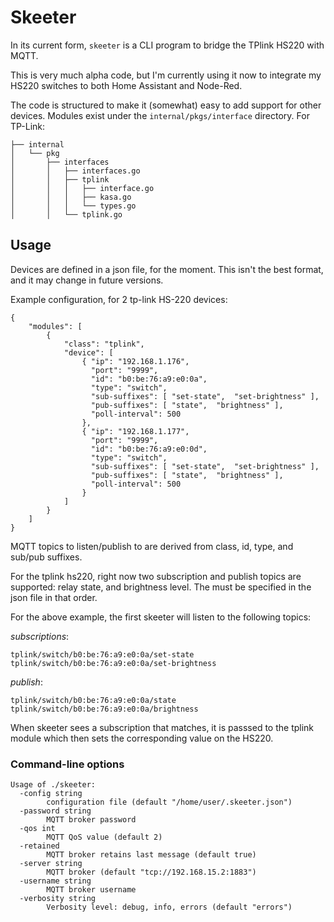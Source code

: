 # Skeeter

In its current form, `skeeter` is a CLI program to bridge the TPlink HS220 with MQTT.

This is very much alpha code, but I'm currently using it now to integrate my HS220 switches
to both Home Assistant and Node-Red.

The code is structured to make it (somewhat) easy to add support for other devices.  Modules
exist under the `internal/pkgs/interface` directory.  For TP-Link:
```
├── internal
│   └── pkg
│       ├── interfaces
│       │   ├── interfaces.go
│       │   ├── tplink
│       │   │   ├── interface.go
│       │   │   ├── kasa.go
│       │   │   └── types.go
│       │   └── tplink.go
```

## Usage

Devices are defined in a json file, for the moment.  This isn't the best format, and it
may change in future versions.

Example configuration, for 2 tp-link HS-220 devices:

```
{
    "modules": [
        {
            "class": "tplink",
            "device": [
                { "ip": "192.168.1.176",
                  "port": "9999",
                  "id": "b0:be:76:a9:e0:0a",
                  "type": "switch",
                  "sub-suffixes": [ "set-state",  "set-brightness" ],
                  "pub-suffixes": [ "state",  "brightness" ],
                  "poll-interval": 500
                },
                { "ip": "192.168.1.177",
                  "port": "9999",
                  "id": "b0:be:76:a9:e0:0d",
                  "type": "switch",
                  "sub-suffixes": [ "set-state",  "set-brightness" ],
                  "pub-suffixes": [ "state",  "brightness" ],
                  "poll-interval": 500
                }                
            ]
        }
    ]
}
```

MQTT topics to listen/publish to are derived from class, id, type, and sub/pub suffixes.

For the tplink hs220, right now two subscription and publish topics are supported:
relay state, and brightness level.  The must be specified in the json file in that
order.

For the above example, the first skeeter will listen to the following topics:

*subscriptions*:
```
tplink/switch/b0:be:76:a9:e0:0a/set-state
tplink/switch/b0:be:76:a9:e0:0a/set-brightness
```

*publish*:
```
tplink/switch/b0:be:76:a9:e0:0a/state
tplink/switch/b0:be:76:a9:e0:0a/brightness
```

When skeeter sees a subscription that matches, it is passsed to the tplink
module which then sets the corresponding value on the HS220.

### Command-line options
```
Usage of ./skeeter:
  -config string
        configuration file (default "/home/user/.skeeter.json")
  -password string
        MQTT broker password
  -qos int
        MQTT QoS value (default 2)
  -retained
        MQTT broker retains last message (default true)
  -server string
        MQTT broker (default "tcp://192.168.15.2:1883")
  -username string
        MQTT broker username
  -verbosity string
        Verbosity level: debug, info, errors (default "errors")
```

